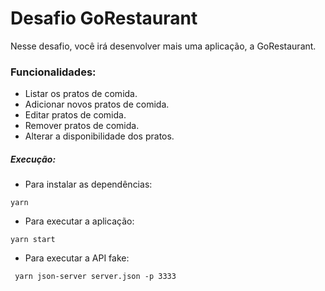 # Desafio GoRestaurant

Nesse desafio, você irá desenvolver mais uma aplicação, a GoRestaurant.

### Funcionalidades:

- Listar os pratos de comida.
- Adicionar novos pratos de comida.
- Editar pratos de comida.
- Remover pratos de comida.
- Alterar a disponibilidade dos pratos.

##### Execução:
- Para instalar as dependências:
```
yarn
```

- Para executar a aplicação:
```
yarn start
```

- Para executar a API fake: 
```
 yarn json-server server.json -p 3333
```
